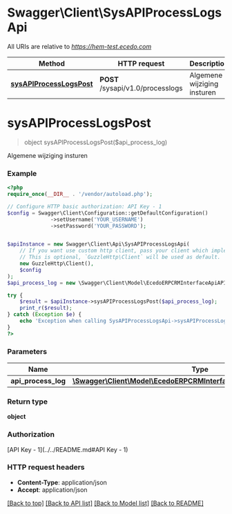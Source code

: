 # Swagger\Client\SysAPIProcessLogsApi

All URIs are relative to *https://hem-test.ecedo.com*

Method | HTTP request | Description
------------- | ------------- | -------------
[**sysAPIProcessLogsPost**](SysAPIProcessLogsApi.md#sysAPIProcessLogsPost) | **POST** /sysapi/v1.0/processlogs | Algemene wijziging insturen


# **sysAPIProcessLogsPost**
> object sysAPIProcessLogsPost($api_process_log)

Algemene wijziging insturen

### Example
```php
<?php
require_once(__DIR__ . '/vendor/autoload.php');

// Configure HTTP basic authorization: API Key - 1
$config = Swagger\Client\Configuration::getDefaultConfiguration()
              ->setUsername('YOUR_USERNAME')
              ->setPassword('YOUR_PASSWORD');


$apiInstance = new Swagger\Client\Api\SysAPIProcessLogsApi(
    // If you want use custom http client, pass your client which implements `GuzzleHttp\ClientInterface`.
    // This is optional, `GuzzleHttp\Client` will be used as default.
    new GuzzleHttp\Client(),
    $config
);
$api_process_log = new \Swagger\Client\Model\EcedoERPCRMInterfaceApiAPIProcessLogPostData(); // \Swagger\Client\Model\EcedoERPCRMInterfaceApiAPIProcessLogPostData | 

try {
    $result = $apiInstance->sysAPIProcessLogsPost($api_process_log);
    print_r($result);
} catch (Exception $e) {
    echo 'Exception when calling SysAPIProcessLogsApi->sysAPIProcessLogsPost: ', $e->getMessage(), PHP_EOL;
}
?>
```

### Parameters

Name | Type | Description  | Notes
------------- | ------------- | ------------- | -------------
 **api_process_log** | [**\Swagger\Client\Model\EcedoERPCRMInterfaceApiAPIProcessLogPostData**](../Model/EcedoERPCRMInterfaceApiAPIProcessLogPostData.md)|  |

### Return type

**object**

### Authorization

[API Key - 1](../../README.md#API Key - 1)

### HTTP request headers

 - **Content-Type**: application/json
 - **Accept**: application/json

[[Back to top]](#) [[Back to API list]](../../README.md#documentation-for-api-endpoints) [[Back to Model list]](../../README.md#documentation-for-models) [[Back to README]](../../README.md)

